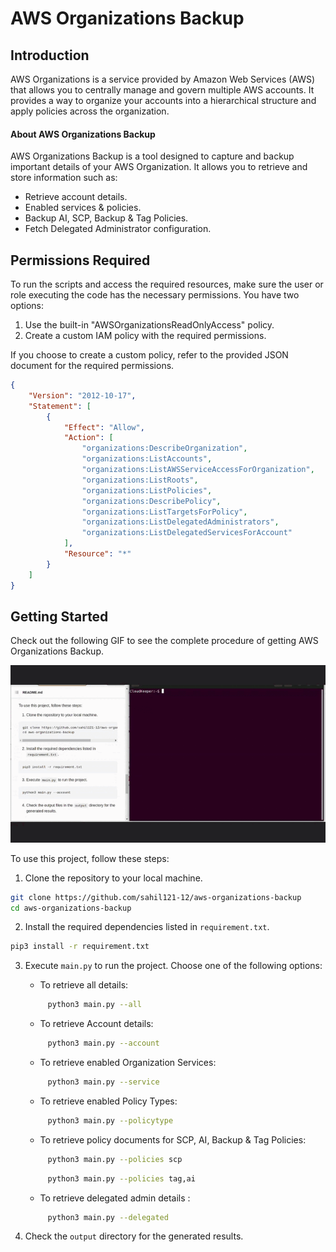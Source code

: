 # AWS Organizations Backup

## Introduction

AWS Organizations is a service provided by Amazon Web Services (AWS) that allows you to centrally manage and govern multiple AWS accounts. It provides a way to organize your accounts into a hierarchical structure and apply policies across the organization.

 #### About AWS Organizations Backup

 


AWS Organizations Backup is a tool designed to capture and backup important details of your AWS Organization. It allows you to retrieve and store information such as:

- Retrieve account details.
- Enabled services & policies.
- Backup AI, SCP, Backup & Tag Policies.
- Fetch Delegated Administrator configuration.


  
## Permissions Required 

To run the scripts and access the required resources, make sure the user or role executing the code has the necessary permissions. You have two options:

   1. Use the built-in "AWSOrganizationsReadOnlyAccess" policy.
   2. Create a custom IAM policy with the required permissions.

If you choose to create a custom policy, refer to the provided JSON document for the required permissions.

```json
{
    "Version": "2012-10-17",
    "Statement": [
        {
            "Effect": "Allow",
            "Action": [
                "organizations:DescribeOrganization",
                "organizations:ListAccounts",
                "organizations:ListAWSServiceAccessForOrganization",
                "organizations:ListRoots",
                "organizations:ListPolicies",
                "organizations:DescribePolicy",
                "organizations:ListTargetsForPolicy",
                "organizations:ListDelegatedAdministrators",
                "organizations:ListDelegatedServicesForAccount"
            ],
            "Resource": "*"
        }
    ]
}

```

## Getting Started


Check out the following GIF to see the complete procedure of getting AWS Organizations Backup. 

![GIF](https://github.com/sahil121-12/aws-organizations-backup/blob/integration/File1.gif)


To use this project, follow these steps:

1. Clone the repository to your local machine.

```bash
git clone https://github.com/sahil121-12/aws-organizations-backup
cd aws-organizations-backup
```
2. Install the required dependencies listed in `requirement.txt`.
            
```bash
pip3 install -r requirement.txt
```


3. Execute `main.py` to run the project. Choose one of the following options:

    - To retrieve all details:
    ```bash
         python3 main.py --all 
    ```
    - To retrieve Account details:
    ```bash
         python3 main.py --account
    ```
     - To retrieve enabled Organization Services:
    ```bash
         python3 main.py --service
    ```
     - To retrieve enabled Policy Types:
    ```bash
         python3 main.py --policytype
    ```
     - To retrieve policy documents for SCP, AI, Backup & Tag Policies:
    ```bash
         python3 main.py --policies scp
    ``` 
    ```bash
         python3 main.py --policies tag,ai
    ```
     - To retrieve delegated admin details :
    ```bash
         python3 main.py --delegated
    ```

4. Check the `output` directory for the generated results.



